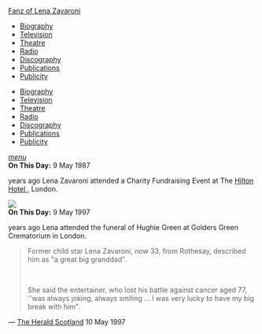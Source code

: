 <!DOCTYPE html>
<html>
<head>
<!--  Enabled DNS prefetching  -->
<meta http-equiv="x-dns-prefetch-control" content="on">

<!-- Meta Tags properties  -->
<meta property="og:title" content="On This Day: 9 May"/>
<meta property="og:description" content="1987: Lena Zavaroni attended a Charity Fundraising Event at The Hilton Hotel, London. 1997: Lena attended the funeral of Hughie Green."/>
<meta property="og:image" content="https://fanzoflenazavaroni.github.io/images/Lena%20attending%20the%20funeral%20of%20Hughie%20Green.jpg" />
<!-- Meta Tags names  -->
<meta name="title" content="On This Day: 9 May"/>
<meta name="description" content="1987: Lena Zavaroni attended a Charity Fundraising Event at The Hilton Hotel, London. 1997: Lena attended the funeral of Hughie Green."/>
<meta name="image" content="https://fanzoflenazavaroni.github.io/images/Lena%20attending%20the%20funeral%20of%20Hughie%20Green.jpg" />
<meta name="viewport" content="width=device-width, initial-scale=1" />

<!-- Twitter Card Meta Tags  -->
<meta name="twitter:card" content="summary" />

<meta http-equiv="Content-Type" content="text/html; charset=UTF-8" />

<!-- CSS-->
<link rel="stylesheet" href="https://cdnjs.cloudflare.com/ajax/libs/font-awesome/4.7.0/css/font-awesome.min.css" />
<link href="https://fonts.googleapis.com/icon?family=Material+Icons" rel="stylesheet" />
<link href="/materialize/css/materialize.min.css" type="text/css" rel="stylesheet" media="screen" />
<link href="/materialize/css/style.css" type="text/css" rel="stylesheet" media="screen" />

<title>On This Day: 9 May 1987</title>
</head>

<body>
<nav>
<div class="nav-wrapper container" style="width:100%">
<a id="logo-container" href="/index.html" class="brand-logo truncate">Fanz of Lena Zavaroni</a>
<ul class="right hide-on-med-and-down">
<li><a href="/biography/biography.html"><i class="fa fa-female"></i> Biography</a></li>
<li><a href="/television/television.html"><i class="fa fa-television"></i> Television</a></li>
<li><a href="/theatre/theatre.html"><i class="fa fa-institution"></i> Theatre</a></li>
<li><a href="/radio/radio.html"><i class="fa fa-microphone"></i> Radio</a></li>
<li><a href="/discography/discography.html"><i class="fa fa-music"></i> Discography</a></li>
<li><a href="/publications/publications.html"><i class="fa fa-newspaper-o"></i> Publications</a></li>
<li><a href="/publicity/publicity.html"><i class="fa fa-photo"></i> Publicity</a></li>

</ul>

<ul id="nav-mobile" class="side-nav">
<li><a href="/biography/biography.html"><i class="fa fa-female"></i> Biography</a></li>
<li><a href="/television/television.html"><i class="fa fa-television"></i> Television</a></li>
<li><a href="/theatre/theatre.html"><i class="fa fa-institution"></i> Theatre</a></li>
<li><a href="/radio/radio.html"><i class="fa fa-microphone"></i> Radio</a></li>
<li><a href="/discography/discography.html"><i class="fa fa-music"></i> Discography</a></li>
<li><a href="/publications/publications.html"><i class="fa fa-newspaper-o"></i> Publications</a></li>
<li><a href="/publicity/publicity.html"><i class="fa fa-photo"></i> Publicity</a></li>

</ul>
<a href="#" data-activates="nav-mobile" class="button-collapse"><i class="material-icons">menu</i></a>
</div>
</nav>
	
<main class="Main-Default">
<article>
<div class="row">
<div class="col s12 m6 offset-m3">
<div class="card hoverable OnThisDay">
<div class="card-content">
<span class="card-title"><strong>On This Day:</strong> 9 May 1987</span>
<p><span id="age1"></span> years ago Lena Zavaroni attended a Charity Fundraising Event at The <a href="/theatre/1987/hilton-hote.html">Hilton Hotel <sup><i class="fa fa-link" aria-hidden="true"></i></sup></a>, London.</p>
</div></div></div>

<div class="col s12 m8 offset-m2">
<div class="card hoverable horizontal OnThisDay">
<div class="card-content">
<img class="responsive-img" src="/images/Lena attending the funeral of Hughie Green.jpg">
</div>
<div class="card-stacked">
<div class="card-content">
<span class="card-title"><strong>On This Day:</strong> 9 May 1997</span>
<p><span id="age2"></span> years ago Lena attended the funeral of Hughie Green at Golders Green Crematorium in London.</p>
<blockquote>
<p>Former child star Lena Zavaroni, now 33, from Rothesay, described him as &quot;a great big granddad&quot;.</p>
<br>
<p>She said the entertainer, who lost his battle against cancer aged 77, ''was always joking, always smiling ... I was very lucky to have my big break with him&quot;.</p>
</blockquote>
<p>&#8212; <a href="http://www.heraldscotland.com/news/12324321.Opportunity__it_seems__always_knocked_for_Hughie_Green/">The Herald Scotland<sup><i class="fa fa-external-link" aria-hidden="true"></i></sup></a> 10 May 1997</p>
</div></div></div></div></div>
</article>
</main>
<!-- Script for calculating number of years ago -->
<script>
var dob = '19870509';
var year = Number(dob.substr(0, 4));
var month = Number(dob.substr(4, 2)) - 1;
var day = Number(dob.substr(6, 2));
var today = new Date();
var age1 = today.getFullYear() - year;
if (today.getMonth() < month || (today.getMonth() == month && today.getDate() < day)) {
  age1--;
}
document.getElementById("age1").innerHTML=age1;

var dob = '19970509';
var year = Number(dob.substr(0, 4));
var month = Number(dob.substr(4, 2)) - 1;
var day = Number(dob.substr(6, 2));
var today = new Date();
var age2 = today.getFullYear() - year;
if (today.getMonth() < month || (today.getMonth() == month && today.getDate() < day)) {
  age2--;
}
document.getElementById("age2").innerHTML=age2;
</script>
</body>
</html>

